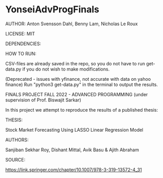 # YonseiAdvProgFinals

AUTHOR: Anton Svensson Dahl, Benny Lam, Nicholas Le Roux

LICENSE: MIT

DEPENDENCIES:

<!-- pip install yfinance, pandas, matplotlib, datetime, scikit-learn, numpy -->

HOW TO RUN:

CSV-files are already saved in the repo, so you do not have to run get-data.py if you do not wish to make modifications.

(Deprecated - issues with yfinance, not accurate with data on yahoo finance)
Run "python3 get-data.py" in the terminal to output the results.

FINALS PROJECT FALL 2022 - ADVANCED PROGRAMMING (under supervision of Prof. Biswajit Sarkar)

In this project we attempt to reproduce the results of a published thesis:

THESIS:

Stock Market Forecasting Using LASSO Linear Regression Model

AUTHORS:

Sanjiban Sekhar Roy, Dishant Mittal, Avik Basu & Ajith Abraham 

SOURCE:

https://link.springer.com/chapter/10.1007/978-3-319-13572-4_31